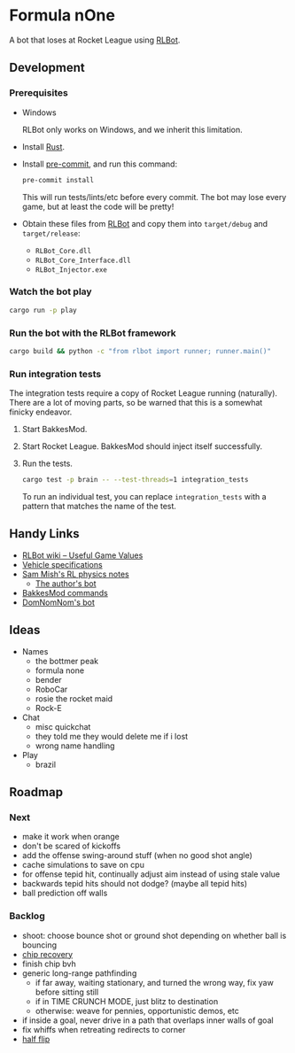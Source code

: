 # Formula nOne

A bot that loses at Rocket League using [RLBot].

## Development

### Prerequisites

* Windows

  RLBot only works on Windows, and we inherit this limitation.

* Install [Rust](https://www.rust-lang.org/).

* Install [pre-commit], and run this command:

  ```sh
  pre-commit install
  ```

  This will run tests/lints/etc before every commit. The bot may lose every
  game, but at least the code will be pretty!

* Obtain these files from [RLBot] and copy them into `target/debug` and `target/release`:
  * `RLBot_Core.dll`
  * `RLBot_Core_Interface.dll`
  * `RLBot_Injector.exe`

[pre-commit]: https://pre-commit.com/
[RLBot]: http://www.rlbot.org/

### Watch the bot play

```sh
cargo run -p play
```

### Run the bot with the RLBot framework

```sh
cargo build && python -c "from rlbot import runner; runner.main()"
```

### Run integration tests

The integration tests require a copy of Rocket League running (naturally). There
are a lot of moving parts, so be warned that this is a somewhat finicky
endeavor.

1.  Start BakkesMod.

2.  Start Rocket League. BakkesMod should inject itself successfully.

3.  Run the tests.

    ```sh
    cargo test -p brain -- --test-threads=1 integration_tests
    ```

    To run an individual test, you can replace `integration_tests` with a
    pattern that matches the name of the test.

## Handy Links

* [RLBot wiki – Useful Game Values](https://github.com/RLBot/RLBot/wiki/Useful-Game-Values)
* [Vehicle specifications](https://www.reddit.com/r/RocketLeague/comments/7fotyx/vehicle_specifications_v139_hitboxes_handling/)
* [Sam Mish's RL physics notes](https://samuelpmish.github.io/notes/RocketLeague/)
  * [The author's bot](https://github.com/samuelpmish/Lobot)
* [BakkesMod commands](http://bakkesmod.wikia.com/wiki/Configuration)
* [DomNomNom's bot](https://github.com/DomNomNom/RocketBot)

## Ideas

* Names
  * the bottmer peak
  * formula none
  * bender
  * RoboCar
  * rosie the rocket maid
  * Rock-E
* Chat
  * misc quickchat
  * they told me they would delete me if i lost
  * wrong name handling
* Play
  * brazil

## Roadmap

### Next

- make it work when orange
- don't be scared of kickoffs
- add the offense swing-around stuff (when no good shot angle)
- cache simulations to save on cpu
- for offense tepid hit, continually adjust aim instead of using stale value
- backwards tepid hits should not dodge? (maybe all tepid hits)
- ball prediction off walls

### Backlog

- shoot: choose bounce shot or ground shot depending on whether ball is bouncing
- [chip recovery](https://pastebin.com/XtFL5JzV)
- finish chip bvh
- generic long-range pathfinding
  - if far away, waiting stationary, and turned the wrong way, fix yaw before sitting still
  - if in TIME CRUNCH MODE, just blitz to destination
  - otherwise: weave for pennies, opportunistic demos, etc
- if inside a goal, never drive in a path that overlaps inner walls of goal
- fix whiffs when retreating redirects to corner
- [half flip](https://discordapp.com/channels/348658686962696195/348661571297214465/489479593632464901)
